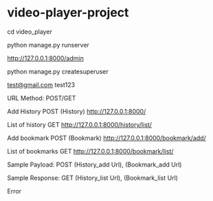 # video-player-project
cd video_player 

python manage.py runserver 

http://127.0.0.1:8000/admin

python manage.py createsuperuser

 test@gmail.com
 test123

 URL	Method: POST/GET	
		
Add History	POST (History)	        http://127.0.0.1:8000/
		
List of history	GET	        http://127.0.0.1:8000/history/list/
		
Add bookmark	POST (Bookmark)	        http://127.0.0.1:8000/bookmark/add/
		
List of bookmarks	GET	        http://127.0.0.1:8000/bookmark/list/

Sample Payload:	POST (History_add Url), (Bookmark_add Url)
	
	
	
	
Sample Response:	GET  (History_list Url), (Bookmark_list Url)
	
	
	
	
Error	